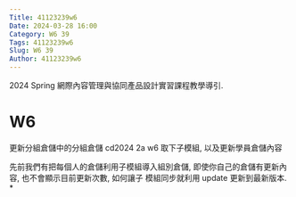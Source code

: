 ```yaml
---
Title: 41123239w6
Date: 2024-03-28 16:00
Category: W6 39
Tags: 41123239w6
Slug: W6 39
Author: 41123239w6
---
```


2024 Spring 網際內容管理與協同產品設計實習課程教學導引.


<!-- PELICAN_END_SUMMARY -->

# W6
更新分組倉儲中的分組倉儲
cd2024 2a w6 取下子模組, 以及更新學員倉儲內容

先前我們有把每個人的倉儲利用子模組導入組別倉儲, 即使你自己的倉儲有更新內容, 也不會顯示目前更新次數, 如何讓子
模組同步就利用 update 更新到最新版本. *
